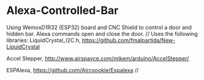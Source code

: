 # Alexa-Controlled-Bar
Using WemosD1R32 (ESP32) board and CNC Shield to control a door and hidden bar. Alexa commands open and close the door.
//
Uses the following libraries:
LiquidCrystal_I2C.h, https://github.com/fmalpartida/New-LiquidCrystal

Accel Stepper, http://www.airspayce.com/mikem/arduino/AccelStepper/

ESPAlexa, https://github.com/Aircoookie/Espalexa
//
